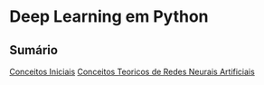 # Deep Learning em Python

## Sumário

[Conceitos Iniciais](./doc/conceitos.md)
[Conceitos Teoricos de Redes Neurais Artificiais](./doc/conceito_redes_neurais_artificiais.md)